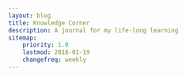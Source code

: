 ```yaml
---
layout: blog
title: Knowledge Corner
description: A journal for my life-long learning
sitemap:
    priority: 1.0
    lastmod: 2018-01-19
    changefreq: weekly
---
```

